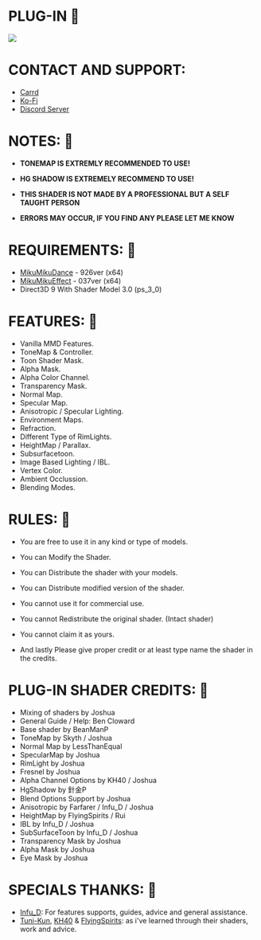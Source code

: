 # PLUG-IN 💙
![](https://media.discordapp.net/attachments/1161871806450376786/1204957523019431937/PDFTDX_Default_Miku_Shader_Release_2-8_Render.png?ex=65f24ea4&is=65dfd9a4&hm=dbbf00b67ef79092a9a9097d699b88f077ac3497a8470c0f490e92732d9fc92e&=&format=webp&quality=lossless&width=550&height=309)

# CONTACT AND SUPPORT:
- [Carrd](https://joshuawithj.carrd.co)
- [Ko-Fi](https://ko-fi.com/joshuawithj)
- [Discord Server](https://discord.gg/8SH2bVCqS8)

# NOTES: 💙
- **TONEMAP IS EXTREMLY RECOMMENDED TO USE!**
﻿
- **HG SHADOW IS EXTREMELY RECOMMEND TO USE!**

- **THIS SHADER IS NOT MADE BY A PROFESSIONAL BUT A SELF TAUGHT PERSON**
﻿
- **ERRORS MAY OCCUR, IF YOU FIND ANY PLEASE LET ME KNOW**

# REQUIREMENTS: 💙
- [MikuMikuDance](https://learnmmd.com/downloads/) - 926ver (x64)
- [MikuMikuEffect](https://learnmmd.com/downloads/) - 037ver (x64)
- Direct3D 9 With Shader Model 3.0 (ps_3_0)

# FEATURES: 💙
- Vanilla MMD Features.
- ToneMap & Controller.
- Toon Shader Mask.
- Alpha Mask.
- Alpha Color Channel.
- Transparency Mask.
- Normal Map.
- Specular Map.
- Anisotropic / Specular Lighting.
- Environment Maps.
- Refraction.
- Different Type of RimLights.
- HeightMap / Parallax.
- Subsurfacetoon.
- Image Based Lighting / IBL.
- Vertex Color.
- Ambient Occlussion.
- Blending Modes.

# RULES: 💙
- You are free to use it in any kind or type of models.
- You can Modify the Shader.
- You can Distribute the shader with your models.
- You can Distribute modified version of the shader. 
- You cannot use it for commercial use.
- You cannot Redistribute the original shader. (Intact shader)
- You cannot claim it as yours.

- And lastly Please give proper credit or at least type name the shader in the credits.

# PLUG-IN SHADER CREDITS: 💙
- Mixing of shaders by Joshua
- General Guide / Help: Ben Cloward
- Base shader by BeanManP
- ToneMap by Skyth / Joshua
- Normal Map by LessThanEqual
- SpecularMap by Joshua
- RimLight by Joshua
- Fresnel by Joshua
- Alpha Channel Options by KH40 / Joshua
- HgShadow by 針金P
- Blend Options Support by Joshua
- Anisotropic by Farfarer / Infu_D / Joshua
- HeightMap by FlyingSpirits / Rui
- IBL by Infu_D / Joshua
- SubSurfaceToon by Infu_D / Joshua
- Transparency Mask by Joshua
- Alpha Mask by Joshua
- Eye Mask by Joshua

# SPECIALS THANKS: 💙
- [Infu_D](https://github.com/Infused-Doggo): For features supports, guides, advice and general assistance.
- [Tuni-Kun](https://www.deviantart.com/tuni-kun), [KH40](https://github.com/KH40-khoast40/) & [FlyingSpirits](https://github.com/FlyingSpirits): as i've learned through their shaders, work and advice.

